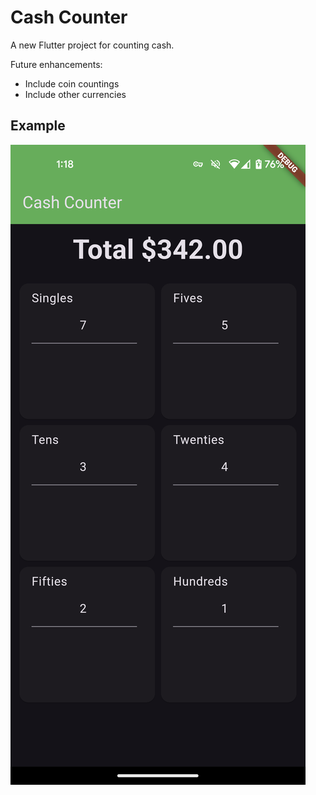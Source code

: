 # Cash Counter

A new Flutter project for counting cash.

Future enhancements:
- Include coin countings
- Include other currencies

## Example
![Screenshot](flutter_01.png)